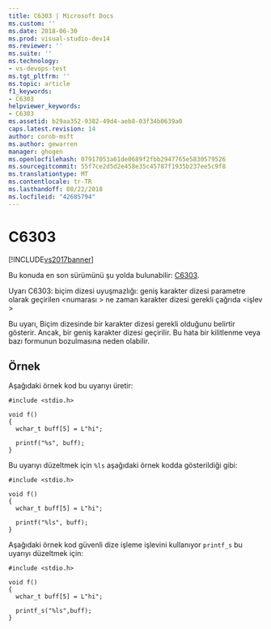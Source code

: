 ```yaml
---
title: C6303 | Microsoft Docs
ms.custom: ''
ms.date: 2018-06-30
ms.prod: visual-studio-dev14
ms.reviewer: ''
ms.suite: ''
ms.technology:
- vs-devops-test
ms.tgt_pltfrm: ''
ms.topic: article
f1_keywords:
- C6303
helpviewer_keywords:
- C6303
ms.assetid: b29aa352-9382-49d4-aeb8-03f34b0639a0
caps.latest.revision: 14
author: corob-msft
ms.author: gewarren
manager: ghogen
ms.openlocfilehash: 07917053a61de0689f2fbb2947765e5830579526
ms.sourcegitcommit: 55f7ce2d5d2e458e35c45787f1935b237ee5c9f8
ms.translationtype: MT
ms.contentlocale: tr-TR
ms.lasthandoff: 08/22/2018
ms.locfileid: "42685794"
---
```

# <a name="c6303"></a>C6303
[!INCLUDE[vs2017banner](../includes/vs2017banner.md)]

Bu konuda en son sürümünü şu yolda bulunabilir: [C6303](https://docs.microsoft.com/visualstudio/code-quality/c6303).  
  
Uyarı C6303: biçim dizesi uyuşmazlığı: geniş karakter dizesi parametre olarak geçirilen \<numarası > ne zaman karakter dizesi gerekli çağrıda \<işlev >  
  
 Bu uyarı, Biçim dizesinde bir karakter dizesi gerekli olduğunu belirtir gösterir. Ancak, bir geniş karakter dizesi geçirilir. Bu hata bir kilitlenme veya bazı formunun bozulmasına neden olabilir.  
  
## <a name="example"></a>Örnek  
 Aşağıdaki örnek kod bu uyarıyı üretir:  
  
```  
#include <stdio.h>  
  
void f()  
{  
  wchar_t buff[5] = L"hi";  
  
  printf("%s", buff);  
}  
```  
  
 Bu uyarıyı düzeltmek için `%ls` aşağıdaki örnek kodda gösterildiği gibi:  
  
```  
#include <stdio.h>  
  
void f()  
{  
  wchar_t buff[5] = L"hi";  
  
  printf("%ls", buff);  
}  
```  
  
 Aşağıdaki örnek kod güvenli dize işleme işlevini kullanıyor `printf_s` bu uyarıyı düzeltmek için:  
  
```  
#include <stdio.h>  
  
void f()  
{  
  wchar_t buff[5] = L"hi";  
  
  printf_s("%ls",buff);  
}  
```



